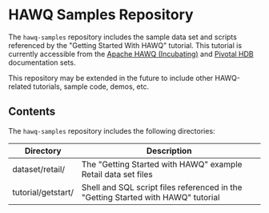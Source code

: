 # HAWQ Samples Repository

The `hawq-samples` repository includes the sample data set and scripts referenced by the "Getting Started With HAWQ" tutorial. This tutorial is currently accessible from the [Apache HAWQ \(Incubating\)](http://hawq.incubator.apache.org/docs/userguide/2.2.0.0-incubating/overview/HAWQOverview.html) and [Pivotal HDB](http://hdb.docs.pivotal.io/220/hdb/index.html) documentation sets. 

This repository may be extended in the future to include other HAWQ-related tutorials, sample code, demos, etc.

## Contents

The `hawq-samples` repository includes the following directories:

|  Directory  | Description |
| ----------- | ----------- |
| dataset/retail/ | The "Getting Started with HAWQ" example Retail data set files |
| tutorial/getstart/| Shell and SQL script files referenced in the "Getting Started with HAWQ" tutorial |
